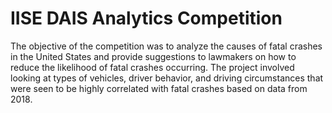 # IISE DAIS Analytics Competition

The objective of the competition was to analyze the causes of fatal crashes in the United States and provide suggestions to lawmakers on how to reduce the likelihood of fatal crashes occurring. The project involved looking at types of vehicles, driver behavior, and driving circumstances that were seen to be highly correlated with fatal crashes based on data from 2018. 

